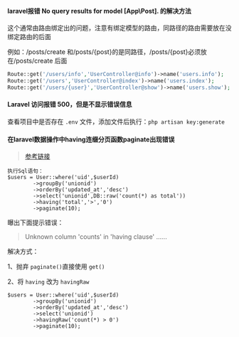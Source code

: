 #### laravel报错 No query results for model [App\Post]. 的解决方法

这个通常由路由绑定出的问题，注意有绑定模型的路由，同路径的路由需要放在没绑定路由的后面

例如：/posts/create 和/posts/{post}的是同路径，/posts/{post}必须放在/posts/create 后面

```php
Route::get('/users/info','UserController@info')->name('users.info');
Route::get('/users','UserController@index')->name('users.index');
Route::get('/users/{user}','UserController@show')->name('users.show');
```



#### Laravel 访问报错 500，但是不显示错误信息

查看项目中是否存在 `.env` 文件，添加文件后执行：`php artisan key:generate`



#### 在laravel数据操作中having连缀分页函数paginate出现错误

> [参考链接](https://segmentfault.com/q/1010000007832996/a-1020000020188157)

```
执行Sql语句：
$users = User::where('uid',$userId)
        ->groupBy('unionid')
        ->orderBy('updated_at','desc')
        ->select('unionid',DB::raw('count(*) as total'))
        ->having('total','>','0')
        ->paginate(10);
```



曝出下面提示错误：

> Unknown column 'counts' in 'having clause' ......



解决方式：

1、抛弃 `paginate()`直接使用  `get()`

2、将 `having` 改为 `havingRaw`

```
$users = User::where('uid',$userId)
        ->groupBy('unionid')
        ->orderBy('updated_at','desc')
        ->select('unionid')
        ->havingRaw('count(*) > 0')
        ->paginate(10);
```

